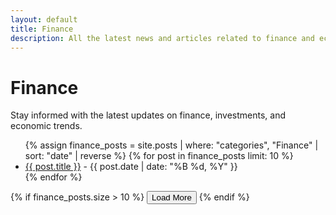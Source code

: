 ```yaml
---
layout: default
title: Finance
description: All the latest news and articles related to finance and economy.
---
```


<h1>Finance</h1>
<p>Stay informed with the latest updates on finance, investments, and economic trends.</p>

<div id="finance-posts">
    <ul id="post-list">
        {% assign finance_posts = site.posts | where: "categories", "Finance" | sort: "date" | reverse %}
        {% for post in finance_posts limit: 10 %}
            <li>
                <a href="{{ post.url }}">{{ post.title }}</a> - {{ post.date | date: "%B %d, %Y" }}
            </li>
        {% endfor %}
    </ul>
</div>

{% if finance_posts.size > 10 %}
    <button id="load-more" class="button">Load More</button>
{% endif %}

<script>
    let currentIndex = 10;
    const posts = {% raw %}{{ finance_posts | jsonify }}{% endraw %};
    const postList = document.getElementById('post-list');
    const loadMoreButton = document.getElementById('load-more');

    loadMoreButton.addEventListener('click', () => {
        const nextPosts = posts.slice(currentIndex, currentIndex + 10);
        if (nextPosts.length > 0) {
            nextPosts.forEach(post => {
                const listItem = document.createElement('li');
                listItem.innerHTML = `<a href="${post.url}">${post.title}</a> - ${new Date(post.date).toLocaleDateString()}`;
                postList.appendChild(listItem);
            });
            currentIndex += 10;
        }

        // Hide button if no more posts are left to load
        if (currentIndex >= posts.length) {
            loadMoreButton.style.display = 'none';
        }
    });
</script>

